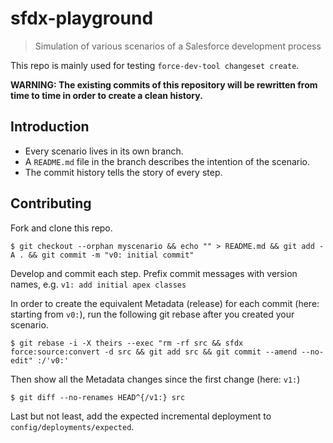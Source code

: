 # sfdx-playground

> Simulation of various scenarios of a Salesforce development process

This repo is mainly used for testing `force-dev-tool changeset create`.

**WARNING: The existing commits of this repository will be rewritten from time to time in order to create a clean history.**

## Introduction

* Every scenario lives in its own branch.
* A `README.md` file in the branch describes the intention of the scenario.
* The commit history tells the story of every step.

## Contributing

Fork and clone this repo.

```console
$ git checkout --orphan myscenario && echo "" > README.md && git add -A . && git commit -m "v0: initial commit"
```

Develop and commit each step. Prefix commit messages with version names, e.g. `v1: add initial apex classes`

In order to create the equivalent Metadata (release) for each commit (here: starting from `v0:`),
run the following git rebase after you created your scenario.

```console
$ git rebase -i -X theirs --exec "rm -rf src && sfdx force:source:convert -d src && git add src && git commit --amend --no-edit" :/'v0:'
```

Then show all the Metadata changes since the first change (here: `v1:`)

```console
$ git diff --no-renames HEAD^{/v1:} src
```

Last but not least, add the expected incremental deployment to `config/deployments/expected`.
